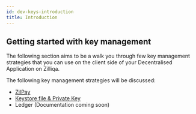 ```yaml
---
id: dev-keys-introduction
title: Introduction
---
```

## Getting started with key management
The following section aims to be a walk you through few key management strategies that you can use on the client side of your Decentralised Application on Zilliqa.

The following key management strategies will be discussed:

- [ZilPay](dev-keys-zilpay.md)
- [Keystore file & Private Key](dev-keys-pkey.md)
- Ledger (Documentation coming soon)